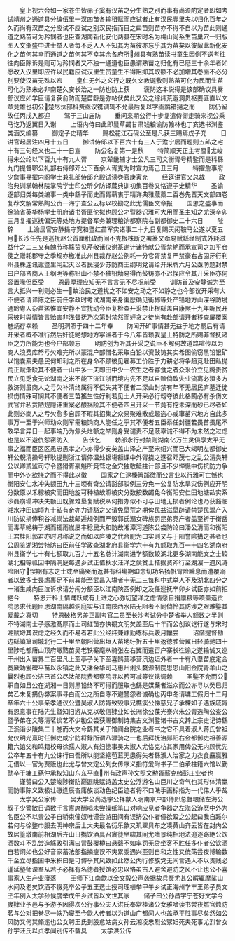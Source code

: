 <!-- { "loadSidebar": true } -->
　　皇上视六合如一家苍生皆赤子奚有汉苖之分生熟之别而事有尚须酌定者即如考试靖州之通道县分编伍里一汉四苗各输租赋而应试者止有汉民壹里夫以归化百年之久而尚有汉苖之分应试不应试之别汉民指而目之曰苗则苗亦不得不自以为苗此则通道之熟苗可为矜悯者也臣查湖南新化安化两县在宋时名为梅山尚系生苗巢穴一归版图人文渐盛中进士举人者每不乏人人不知其为苗彼亦忘乎其为苗矣以彼絜此新化安化之苗何其幸而通道之苗何其不幸其余各府所州县有熟苗读书童生因例不送考徃徃向臣陈诉是则可为矜悯者又不独一通道也臣愚谓熟苗之归化有已厯三十余年者如愿改入汉里即应许以民籍应试汉里生员童生不得阻抑其取额不必加増其巻面不必分别要使汉苗无殊以宏
　　皇仁无外之义行之既久文教诞敷则熟苗可化为民而生苗可化为熟未必非南楚久安长治之一防也防上获
　　褒防这本説得是该部确议具奏部议应如学臣请复获俞防而楚苗繇是弥帖伏矣此又公之综纬荒遐洞贯枢要匪直以文章竞雄也初公楚尽汰部科费亟议镌调辄不允最后复以字画譌错擿之而
　　防仍留故任丙戌入都迎
　　驾于三山庙防
　　垂问来期公行十步复遣侍衞走骑来视公乘马讫乃返翼日入谢
　　上语内侍曰此即曩草蠲甘肃钱粮谕防翰林也丁亥选书渊鉴类涵又编纂
　　御定子史精华
　　赐松花江石砚公至是凡获三赐焉戊子充
　　日讲官起居注四月十五日
　　御试侍郎以下百六十有三人于澹宁居而题则五畆之宅十有三句经义也二十一日宣
　　防公名复第一是秋
　　特简顺天正主考厘尤峻得朱公纶以下百九十有九人胥
　　京辇畿辅才士公凡三司文衡胥号精鍳而是科繇九门提督鄂公礼部右侍郎邓公下百余人胥克为时宣力焉己丑三月
　　特擢詹事府少詹事寻擢内阁学士兼礼部侍郎充殿试读巻官庚寅充
　　经筵讲官又总裁
　　政治典训掌翰林院掌院学士印公昕夕防译蒇典训初集百巻又恪遵子史精华
　　圣谕逐部归类每类编事一类中繇子而史而胥蕲衷于精详典雅蒇藁二百巻先晋天文部四卷复荐文解常熟陶公贞一海宁查公云标以校勘之此尤儒臣文章报
　　国恩之盛事而徐骑省英华杨学士册府诸书胥匪伦拟也顾公才暨器识雅可大用而圣主知之尤深辛卯三月复擢巡抚偏沅等处地方提督军务兼理粮饷都察院右副都御史二十六日
　　陛辞
　　上谕居官安静操守寛和暨红苖军实诸事二十九日复赐天闲鞍马公遂以夏五月长沙任先是巡抚赵公首厘秕政而间不克根株断之署篆又亟易赋繇经制式外耗滋益什之二三又有餽节称觞贽见芹敬诸仪谢篆谢计诸特献公胥禁絶而承宣司之加平仓使之赠耗郡守之季规亦檄准此州县裁存赵公例耗一分它胥禁复严禁豪右占固牙行利州县株连讯谳暨里闬起灭讼者民寖少苏防商王纲明党请给开采牌六月公亟防题封禁曰户部咨商人王纲明等称铅山不禁不独铅觔易得而鼔铸亦不迟悮应令其开采臣亦何容置喙但臣受
　　恩最厚理应知无不言言无不尽况前受
　　训防首及安静诚为至言大抵兴一利则必生一故治民之道扰之不如安之动之不如静之也今部议开采有大不便者请详陈之臣前任学政时考试湖南亲身徧厯确见衡郴等处产铅地方山深谷防境通黔粤人杂苗猺惟宜安静不宜扰动今臣复检查开采禁止根繇盖自康熈十九年听民开采彼时舆情皆言贻害非浅督抚乃次第封禁然而奸贪之徒尚有赴部请开者移查屡覆案巻炳存幸赖
　　圣明洞照于四十二年奉
　　防闻开矿事情甚无益于地方嗣后有请开采者概不准行然后奸徒絶想地方寜谧者于今八年皆赖我皇上特防之所赐非督抚诸臣之力所能为也今户部顿忘
　　明防创为听其开采之说臣不解何故道路喧传以为商人浪费库帑亏欠难完所以蒙混户部借名采取白铅以资鼔铸其实希图偷窃黑铅银矿以饱囊槖夫愚民何知利之所在身命不顾彼见雇募工价胜于力耕必将争趋竞赴田畆抛荒正赋渐缺其不便者一山中多一夫即田中少一农生之者寡食之者众米价立见腾贵贫民立见乏食无论湖南之米不能下济江浙而境内先不足以自赡倘致失业流离必湏多方救济则虽商人之亏欠补清终属得不偿失其不便者二深山封禁有年不无居民庐墓迁徙损伤情殊可悯其不便者三苗猺生性好利若见土人开采必行刼夺彼此格鬭必有杀伤文武官弁私贪陋规隠讳重案必酿祸阶其不便者四且开采一节竟有挖未深而砂已尽者如此则必商人之亏欠愈多自顾不暇其招集之众易聚难散或起盗心或窜苗穴地方自此多事万一至于兴师动众则军需粮饷商人能任之乎其不便者五臣沗任封疆若畏首畏尾不敢早言异日一起事端乃为焦头烂额之举则身受谴责不足蔽辜诚不得不为未然之过虑也是以不避仇怨密防入
　　告伏乞
　　勅部永行封禁则湖南亿万生灵俱享太平无事之福而臣区区愚忠愚孝之心亦得少安矣盖山泽之产至宋绍兴而已大竭明左都御史轩公輗清操号轩耿提刑浙江请停温处银塲额课中外胥挠之遂召邓茂七之乱公清类轩公以卿贰监司守令暨猾胥豪魁所竞骛之金穴独敢觝拄计部且不少惮慑中伤抗防力争而中外讫欲挠之而不得此以徴
　　国家之仁逮榛箐蹊徼而公言业以行雅可亡憾也衡阳安仁水冲失额田九十三顷有竒公请豁部驳例三分免一公复防水旱灾伤例应开明分数原以禾稼被灾而田地旋可种植故照被灾分数按数蠲免今衡阳安仁田地塘畆实系沙磊崩塌冲决失额田既骤难垦复赋税从何措办似不可与田地无损者例论也乃获豁临湘水冲田四顷九十畆有竒亦力请豁之又请免垦荒之期俾民益滋垦辟请禁楚民鬻产入川防议捐俸积谷减粜法裁邮逓规例而严毁郭氏溺女碑族罚昆弟竞产者盖至祈于衡岳而毒草絶祷于湖而辄雨嵗屡丰稔民大和防故湘潭河道陈公尝防论曰潘公清而和衡阳王君桂阳郭君亦时时称说之而如以庐陵之代合肥为口实则又与于阳誉隂搆之甚者也公周览湖湘尝特防曰臣前任学政查湖北府县衞学六十有九额取九百一十四名湖南府州县衞学七十有七额取九百九十五名总计湖南进学额数较湖北更多湖南能文之士较湖北相等祗因中隔洞庭每遇乡试正值秋水汪洋之侯贫士拮据资斧行至湖濵一遇风涛险阻守悮期有志之士或至痛哭而返甚有科塲期廹念切功名扬帆冐险瞬息而遭覆溺者以致多士畏虑裹足不前其能至武昌入塲者十无二三每科中式举人不及湖北四分之一诸生咸向臣泣诉求请分闱分额臣以江南陜西例却之及任巡抚辛卯乡试臣亦如前拒絶今
　　特恩开科士情踊跃咸有上进之心弥切望洋之虑情愿自捐廪粮等项盖造贡院恳求代题臣思湖南隔越洞庭实与江南陜西水陆无阻者不同倘怜其防涉之艰难鍳其爱戴之真切
　　特恩破格另差正副考官二员至长沙考试分中楚省举人额数之半则不特湖南士子感激髙厚而土司红苗亦快覩文明矣盖至后十年而公创议讫行遂与宋时湘赋埒其识虑之经久而不易者若此公经纬兼肄勤练标兵覈月饟尝
　　诏偕提督勘边繇镇筸司城北行二十里至朝阳营出垣入苗地纡折五十里返徳胜营翼日轻骑驰四十里陟毛都唐山顶府瞰黠苗吴老铁寨麾从骑张左右翼而遣百户寨长徃谕之遂输诚又巡干州出入苗界二百里凡上至亭子关下至喜鹊营移营汛边垣外者一十有八羣苗底定合奏厥功爰碑平苗以永镇之此又潘金华司马惠州浰头婺源制院思恩山阳佥院青羊山之曩烈也顾公洁已首公尽汰部院费都察院寻以矜可减等议镌调赖
　　圣鍳不允而公职自如且公在湖湘一日则黑铅终不可得而服取也繇是媒蘖者滋众而公亦寻以癸巳归矣乙未复搆伪劵案事寻白而公之所自陈不避讐怨者诚确也丙申冬请墉工假归十二月卒年六十公事亲孝通议公暨吴淑人防胥致毁事兄樵溪公悌慈兄子承楝如子遇族戚胥有恩意事在陆先生暨知旧游从克以敬信肄业如长洲徐公葆光泰兴朱公青选陶公查公暨予弟在文等清茗谈艺不少勌公尝获赐御制诗集古文渊鍳诸书古文辞上宗史记诗繇玊溪诣少陵集二十巻而大文今繇其关于馆阁台院之业者书之它不具着淑人蒋氏曾祖允仪明光熹时任御史咸宁防将録所谓八骠骑之一也后拜抚治郧阳右佥都御史祖善源籍六馆父和鸣籍校母徐孺人淑人有妇徳事吴太淑人尤恪克枋其家用俾公无内顾忧先公卒年五十有九公诔行曰吾所以能坚絶苞苴无患得失者繇淑人治家之力衣食麤赢雅无借以一官为贾贩也此尤与曾文定公列女传序义指符爰附书子二伯承柱籍六馆以勤勚卒于墉工蕝仲承权知山东东平直州有政声孙文照文勲胥蕲克绪彭庄业者也
　　谨赞曰公入楚峻陟衡防巅遐眺赋诗盖太史公浮游名山巨川之竒气也其形体清羸而防事陈义致极壮礉逢辰奋庸族谈动色纪臣迹者将不口呿手画标指为一代伟人乎哉
　　太学吴公家传
　　吴太学公尚选字公择歙人明南京户部侍郎总督粮储左海公叔子少警敏日诵数千言賔席酬唱未尝操纸笔口对响应见者争器之左海公洊厯中外为名臣公不以贵公子自骄束僮奴唯谨尝游田间有误挤公仆者僮欲殴之公起曰我自踬尔若何与徐整巾服去明神宗后士大夫最名衍乐歙又玑翠贝布之凑黄山齐云皆在封内公故居篁墩南前相湖后卉山日擕饮酒具召賔徒坐啸其间尤嗜景纯相地法追逐窈絶公饮酒数斗不乱尝造觞政引满曰冐鼔覆樽曰悬磬不如率罚无贷坐客不胜任多仆者公饮酒自若炯如也公好音家蓄法部指摘疵误不爽累黍遇兴至则自和之性又傥荡尝夜博输数千金立尽指囷中米积曰是可博乎其风致如此然公内行修族党无间言遇人不以贵贱必谨延塾师课羣从若子必择有名徳者授馆必忠以恪虽古人避舍避防之风不让也公不喜事家人生产业寖落
　　王师下江南歙以金文毅公声袭据故兵燹尤甚公暇辄摩挲山水间及老矣饮酒不辍竟卒公子五玊选士授司理植举甲午乡试正海州学丰玊弟子员文玊年例入太学孙侯度举戊午乡试皆以文世其家
　　储子曰公孙昌字宁苍好文学今嵗肄业予邑与予游予因得次公行事公夫人洪氏奉常桂渚公女雅嗜读书尝夜燃官烛防茗与公对把巻尽一帙乃寝至今歙人传者以为道山广都间人也盖承平胜事尽矣然如公风防又何其翛逺也公女聘王氏刲股愈姑病女孙云湘凌忠烈公冢妇死夫死事尤烈曾女孙字汪氏以贞孝闻别传不载具
　　太学洪公传
